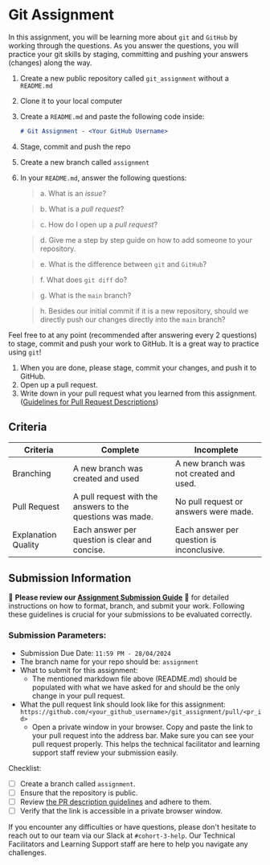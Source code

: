 # Git Assignment

In this assignment, you will be learning more about `git` and `GitHub` by working through the questions. As you answer the questions, you will practice your git skills by staging, committing and pushing your answers (changes) along the way.

1. Create a new public repository called `git_assignment` without a `README.md`
2. Clone it to your local computer
3. Create a `README.md` and paste the following code inside:

    ```markdown
    # Git Assignment - <Your GitHub Username>
    ```

4. Stage, commit and push the repo
5. Create a new branch called `assignment`
6. In your `README.md`, answer the following questions:
    
    > a. What is an _issue_?
    
    > b. What is a _pull request_?

    > c. How do I open up a _pull request_?
    
    > d. Give me a step by step guide on how to add someone to your repository.

    > e. What is the difference between `git` and `GitHub`?

    > f. What does `git diff` do?

    > g. What is the `main` branch?

    > h. Besides our initial commit if it is a new repository, should we directly push our changes directly into the `main` branch?
    

Feel free to at any point (recommended after answering every 2 questions) to stage, commit and push your work to GitHub. It is a great way to practice using `git`!

1. When you are done, please stage, commit your changes, and push it to GitHub.
2. Open up a pull request.
3. Write down in your pull request what you learned from this assignment. ([Guidelines for Pull Request Descriptions](https://github.com/UofT-DSI/onboarding/blob/main/onboarding_documents/submissions.md#guidelines-for-pull-request-descriptions))

## Criteria

|Criteria|Complete|Incomplete|
|---|---|---|
|Branching|A new branch was created and used|A new branch was not created and used.|
|Pull Request|A pull request with the answers to the questions was made.|No pull request or answers were made.|
|Explanation Quality|Each answer per question is clear and concise.|Each answer per question is inconclusive.|

## Submission Information

🚨 **Please review our [Assignment Submission Guide](https://github.com/UofT-DSI/onboarding/blob/main/onboarding_documents/submissions.md)** 🚨 for detailed instructions on how to format, branch, and submit your work. Following these guidelines is crucial for your submissions to be evaluated correctly.

### Submission Parameters:
* Submission Due Date: `11:59 PM - 28/04/2024`
* The branch name for your repo should be: `assignment`
* What to submit for this assignment:
    * The mentioned markdown file above (README.md) should be populated with what we have asked for and should be the only change in your pull request.
* What the pull request link should look like for this assignment: `https://github.com/<your_github_username>/git_assignment/pull/<pr_id>`
    * Open a private window in your browser. Copy and paste the link to your pull request into the address bar. Make sure you can see your pull request properly. This helps the technical facilitator and learning support staff review your submission easily.

Checklist:
- [ ] Create a branch called `assignment`.
- [ ] Ensure that the repository is public.
- [ ] Review [the PR description guidelines](https://github.com/UofT-DSI/onboarding/blob/main/onboarding_documents/submissions.md#guidelines-for-pull-request-descriptions) and adhere to them.
- [ ] Verify that the link is accessible in a private browser window.

If you encounter any difficulties or have questions, please don't hesitate to reach out to our team via our Slack at `#cohort-3-help`. Our Technical Facilitators and Learning Support staff are here to help you navigate any challenges.
